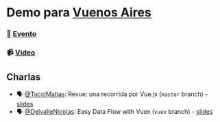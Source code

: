 # Demo para [Vuenos Aires](https://www.meetup.com/vuenos-aires)

### 📍 [Evento](https://www.meetup.com/preview/vuenos-aires/events/242994257)
### 📹 [Video](https://youtu.be/AR2u7Z_o3WM)

## Charlas

- 🗣 [@TucciMatias](https://twitter.com/TucciMatias): Revue: una recorrida por Vue.js (`master` branch) - [slides](http://slides.com/matiastucci/revue-una-recorrida-por-vue-js/fullscreen)
- 🗣 [@DelvalleNicolas](https://twitter.com/DelvalleNicolas): Easy Data Flow with Vuex (`vuex` branch) - [slides](http://slides.com/ndelvalle/easy-data-flow-with-vuex/fullscreen)
